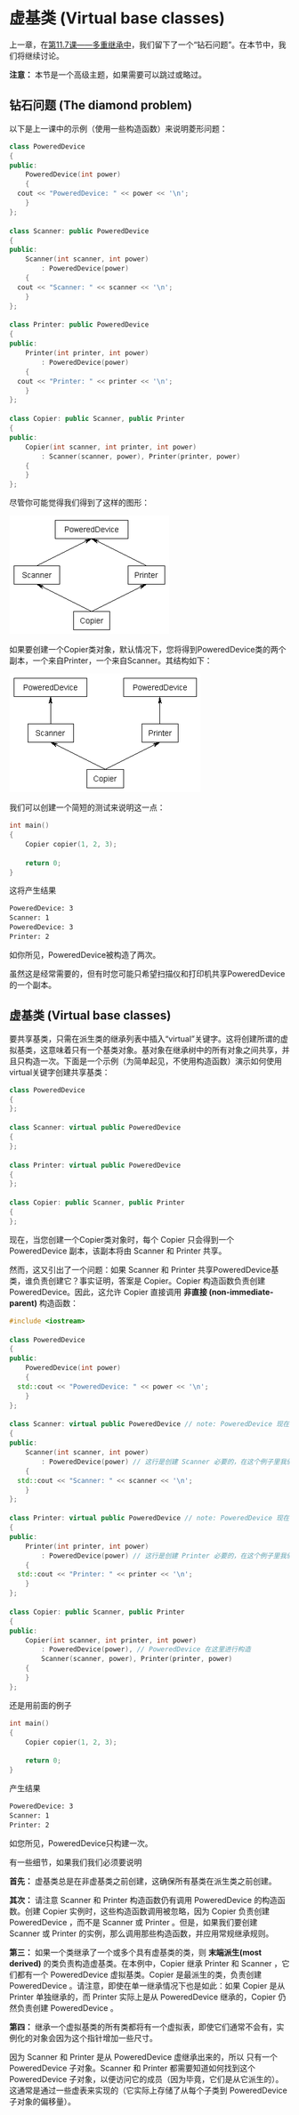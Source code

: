# 虚基类 (Virtual base classes)

上一章，在[第11.7课——多重继承中]()，我们留下了一个“钻石问题”。在本节中，我们将继续讨论。

**注意：** 本节是一个高级主题，如果需要可以跳过或略过。

## 钻石问题 (The diamond problem)

以下是上一课中的示例（使用一些构造函数）来说明菱形问题：

```c++
class PoweredDevice
{
public:
    PoweredDevice(int power)
    {
  cout << "PoweredDevice: " << power << '\n';
    }
};

class Scanner: public PoweredDevice
{
public:
    Scanner(int scanner, int power)
        : PoweredDevice(power)
    {
  cout << "Scanner: " << scanner << '\n';
    }
};

class Printer: public PoweredDevice
{
public:
    Printer(int printer, int power)
        : PoweredDevice(power)
    {
  cout << "Printer: " << printer << '\n';
    }
};

class Copier: public Scanner, public Printer
{
public:
    Copier(int scanner, int printer, int power)
        : Scanner(scanner, power), Printer(printer, power)
    {
    }
};
```

尽管你可能觉得我们得到了这样的图形：

![PoweredDevice](./PoweredDevice.gif)

如果要创建一个Copier类对象，默认情况下，您将得到PoweredDevice类的两个副本，一个来自Printer，一个来自Scanner。其结构如下：

![PoweredDevice2](./PoweredDevice2.gif)

我们可以创建一个简短的测试来说明这一点：

```c++
int main()
{
    Copier copier(1, 2, 3);

    return 0;
}
```

这将产生结果

```bash
PoweredDevice: 3
Scanner: 1
PoweredDevice: 3
Printer: 2
```

如你所见，PoweredDevice被构造了两次。

虽然这是经常需要的，但有时您可能只希望扫描仪和打印机共享PoweredDevice的一个副本。

## 虚基类 (Virtual base classes)

要共享基类，只需在派生类的继承列表中插入“virtual”关键字。这将创建所谓的虚拟基类，这意味着只有一个基类对象。基对象在继承树中的所有对象之间共享，并且只构造一次。下面是一个示例（为简单起见，不使用构造函数）演示如何使用virtual关键字创建共享基类：

```c++
class PoweredDevice
{
};

class Scanner: virtual public PoweredDevice
{
};

class Printer: virtual public PoweredDevice
{
};

class Copier: public Scanner, public Printer
{
};
```

现在，当您创建一个Copier类对象时，每个 Copier 只会得到一个 PoweredDevice 副本，该副本将由 Scanner 和 Printer 共享。

然而，这又引出了一个问题：如果 Scanner 和 Printer 共享PoweredDevice基类，谁负责创建它？事实证明，答案是 Copier。Copier 构造函数负责创建 PoweredDevice。因此，这允许 Copier 直接调用 **非直接 (non-immediate-parent)** 构造函数：

```c++
#include <iostream>

class PoweredDevice
{
public:
    PoweredDevice(int power)
    {
  std::cout << "PoweredDevice: " << power << '\n';
    }
};

class Scanner: virtual public PoweredDevice // note: PoweredDevice 现在是一个虚基类
{
public:
    Scanner(int scanner, int power)
        : PoweredDevice(power) // 这行是创建 Scanner 必要的，在这个例子里我们可以忽略。
    {
  std::cout << "Scanner: " << scanner << '\n';
    }
};

class Printer: virtual public PoweredDevice // note: PoweredDevice 现在是一个虚基类
{
public:
    Printer(int printer, int power)
        : PoweredDevice(power) // 这行是创建 Printer 必要的，在这个例子里我们可以忽略。
    {
  std::cout << "Printer: " << printer << '\n';
    }
};

class Copier: public Scanner, public Printer
{
public:
    Copier(int scanner, int printer, int power)
        : PoweredDevice(power), // PoweredDevice 在这里进行构造
        Scanner(scanner, power), Printer(printer, power)
    {
    }
};
```

还是用前面的例子

```c++
int main()
{
    Copier copier(1, 2, 3);

    return 0;
}
```

产生结果

```bash
PoweredDevice: 3
Scanner: 1
Printer: 2
```

如您所见，PoweredDevice只构建一次。

有一些细节，如果我们我们必须要说明

**首先：** 虚基类总是在非虚基类之前创建，这确保所有基类在派生类之前创建。

**其次：** 请注意 Scanner 和 Printer 构造函数仍有调用 PoweredDevice 的构造函数。创建 Copier 实例时，这些构造函数调用被忽略，因为 Copier 负责创建 PoweredDevice ，而不是 Scanner 或 Printer 。但是，如果我们要创建 Scanner 或 Printer 的实例，那么调用那些构造函数，并应用常规继承规则。

**第三：** 如果一个类继承了一个或多个具有虚基类的类，则 **末端派生(most derived)** 的类负责构造虚基类。在本例中，Copier 继承 Printer 和 Scanner ，它们都有一个 PoweredDevice 虚拟基类。Copier 是最派生的类，负责创建 PoweredDevice 。请注意，即使在单一继承情况下也是如此：如果 Copier 是从 Printer 单独继承的，而 Printer 实际上是从 PoweredDevice 继承的，Copier 仍然负责创建 PoweredDevice 。

**第四：** 继承一个虚拟基类的所有类都将有一个虚拟表，即使它们通常不会有，实例化的对象会因为这个指针增加一些尺寸。

因为 Scanner 和 Printer 是从 PoweredDevice 虚继承出来的，所以 只有一个 PoweredDevice 子对象。Scanner 和 Printer 都需要知道如何找到这个 PoweredDevice 子对象，以便访问它的成员（因为毕竟，它们是从它派生的）。这通常是通过一些虚表来实现的（它实际上存储了从每个子类到 PoweredDevice 子对象的偏移量）。
